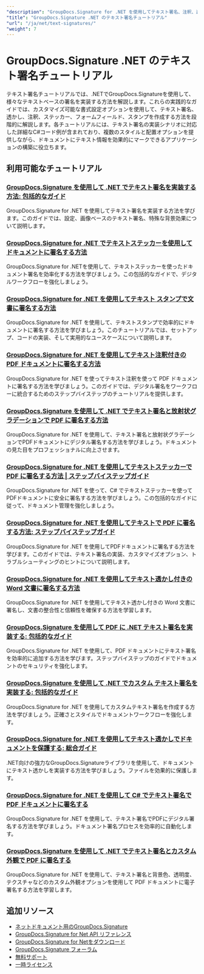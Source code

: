 ```yaml
---
"description": "GroupDocs.Signature for .NET を使用してテキスト署名、注釈、透かし、テキストベースのドキュメント マーキングを実装するためのステップ バイ ステップのチュートリアル。"
"title": "GroupDocs.Signature .NET のテキスト署名チュートリアル"
"url": "/ja/net/text-signatures/"
"weight": 7
---
```


# GroupDocs.Signature .NET のテキスト署名チュートリアル

テキスト署名チュートリアルでは、.NETでGroupDocs.Signatureを使用して、様々なテキストベースの署名を実装する方法を解説します。これらの実践的なガイドでは、カスタマイズ可能な書式設定オプションを使用して、テキスト署名、透かし、注釈、ステッカー、フォームフィールド、スタンプを作成する方法を段階的に解説します。各チュートリアルには、テキスト署名の実装シナリオに対応した詳細なC#コード例が含まれており、複数のスタイルと配置オプションを提供しながら、ドキュメントにテキスト情報を効果的にマークできるアプリケーションの構築に役立ちます。

## 利用可能なチュートリアル

### [GroupDocs.Signature を使用して .NET でテキスト署名を実装する方法: 包括的なガイド](./master-text-signatures-dotnet-groupdocs-signature/)
GroupDocs.Signature for .NET を使用してテキスト署名を実装する方法を学びます。このガイドでは、設定、画像ベースのテキスト署名、特殊な背景効果について説明します。

### [GroupDocs.Signature for .NET でテキストステッカーを使用してドキュメントに署名する方法](./sign-documents-text-sticker-groupdocs-signature-dotnet/)
GroupDocs.Signature for .NETを使用して、テキストステッカーを使ったドキュメント署名を効率化する方法を学びましょう。この包括的なガイドで、デジタルワークフローを強化しましょう。

### [GroupDocs.Signature for .NET を使用してテキスト スタンプで文書に署名する方法](./sign-documents-text-stamp-groupdocs-signature-net/)
GroupDocs.Signature for .NET を使用して、テキストスタンプで効率的にドキュメントに署名する方法を学びましょう。このチュートリアルでは、セットアップ、コードの実装、そして実用的なユースケースについて説明します。

### [GroupDocs.Signature for .NET を使用してテキスト注釈付きの PDF ドキュメントに署名する方法](./sign-pdf-text-annotations-groupdocs-signature-net/)
GroupDocs.Signature for .NET を使ってテキスト注釈を使って PDF ドキュメントに署名する方法を学びましょう。このガイドでは、デジタル署名をワークフローに統合するためのステップバイステップのチュートリアルを提供します。

### [GroupDocs.Signature を使用して .NET でテキスト署名と放射状グラデーションで PDF に署名する方法](./sign-pdf-text-radial-gradient-groupdocs-dotnet/)
GroupDocs.Signature for .NET を使用して、テキスト署名と放射状グラデーションでPDFドキュメントにデジタル署名する方法を学びましょう。ドキュメントの見た目をプロフェッショナルに向上させます。

### [GroupDocs.Signature for .NET を使用してテキストステッカーで PDF に署名する方法 | ステップバイステップガイド](./sign-pdfs-text-sticker-groupdocs-signature-net/)
GroupDocs.Signature for .NET を使って、C# でテキストステッカーを使ってPDFドキュメントに安全に署名する方法を学びましょう。この包括的なガイドに従って、ドキュメント管理を強化しましょう。

### [GroupDocs.Signature for .NET を使用してテキストで PDF に署名する方法: ステップバイステップガイド](./sign-pdf-text-groupdocs-signature-net/)
GroupDocs.Signature for .NET を使用してPDFドキュメントに署名する方法を学びます。このガイドでは、テキスト署名の実装、カスタマイズオプション、トラブルシューティングのヒントについて説明します。

### [GroupDocs.Signature for .NET を使用してテキスト透かし付きの Word 文書に署名する方法](./sign-word-documents-text-watermark-groupdocs-dotnet/)
GroupDocs.Signature for .NET を使用してテキスト透かし付きの Word 文書に署名し、文書の整合性と信頼性を確保する方法を学習します。

### [GroupDocs.Signature を使用して PDF に .NET テキスト署名を実装する: 包括的なガイド](./implement-net-text-signature-in-pdfs-groupdocs/)
GroupDocs.Signature for .NET を使用して、PDF ドキュメントにテキスト署名を効率的に追加する方法を学びます。ステップバイステップのガイドでドキュメントのセキュリティを強化します。

### [GroupDocs.Signature を使用して .NET でカスタム テキスト署名を実装する: 包括的なガイド](./custom-text-signatures-groupdocs-dotnet/)
GroupDocs.Signature for .NET を使用してカスタムテキスト署名を作成する方法を学びましょう。正確さとスタイルでドキュメントワークフローを強化します。

### [GroupDocs.Signature for .NET を使用してテキスト透かしでドキュメントを保護する: 総合ガイド](./groupdocs-signature-net-text-watermark/)
.NET向けの強力なGroupDocs.Signatureライブラリを使用して、ドキュメントにテキスト透かしを実装する方法を学びましょう。ファイルを効果的に保護します。

### [GroupDocs.Signature for .NET を使用して C# でテキスト署名で PDF ドキュメントに署名する](./sign-pdf-text-signature-csharp-groupdocs/)
GroupDocs.Signature for .NET を使用して、テキスト署名でPDFにデジタル署名する方法を学びましょう。ドキュメント署名プロセスを効率的に自動化します。

### [GroupDocs.Signature を使用して .NET でテキスト署名とカスタム外観で PDF に署名する](./sign-pdfs-text-signature-custom-appearance-dotnet/)
GroupDocs.Signature for .NET を使用して、テキスト署名と背景色、透明度、テクスチャなどのカスタム外観オプションを使用して PDF ドキュメントに電子署名する方法を学習します。

## 追加リソース

- [ネットドキュメント用のGroupDocs.Signature](https://docs.groupdocs.com/signature/net/)
- [GroupDocs.Signature for Net API リファレンス](https://reference.groupdocs.com/signature/net/)
- [GroupDocs.Signature for Netをダウンロード](https://releases.groupdocs.com/signature/net/)
- [GroupDocs.Signature フォーラム](https://forum.groupdocs.com/c/signature)
- [無料サポート](https://forum.groupdocs.com/)
- [一時ライセンス](https://purchase.groupdocs.com/temporary-license/)